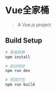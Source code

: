 # Vue全家桶

> A Vue.js project

## Build Setup

``` bash
# 安装依赖
npm install

# 启动项目
npm run dev

# 项目打包
npm run build
```